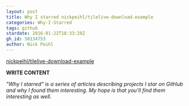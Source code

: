 ```yaml
---
layout: post
title: Why I starred nickpeihl/tilelive-download-example
categories: Why-I-Starred
tags: github
stardate: 2016-01-22T18:33:28Z
gh_id: 50134753
author: Nick Peihl
---
```


[nickpeihl/tilelive-download-example](https://github.com/nickpeihl/tilelive-download-example)

**WRITE CONTENT**

*"Why I starred" is a series of articles describing projects I star on GitHub and why I found them interesting. My hope is that you'll find them interesting as well.*

